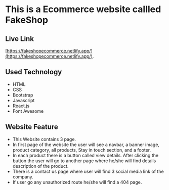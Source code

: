 # This is a Ecommerce website callled FakeShop



## Live Link

 [https://fakeshopecommerce.netlify.app/](https://fakeshopecommerce.netlify.app/).

## Used Technology
- HTML
- CSS
- Bootstrap
- Javascript
- React.js
- Font Awesome



## Website Feature
- This Website contains 3 page.
- In first page of the website the user will see a navbar, a banner image, product category, all products, Stay in touch section, and a footer.
- In each product there is a button called view details. After clicking the button the user will go to another page where he/she will find details description of the product.
- There is a contact us page where user will find 3 social media link of the company. 
- If user go any unauthorized route he/she will find a 404 page.